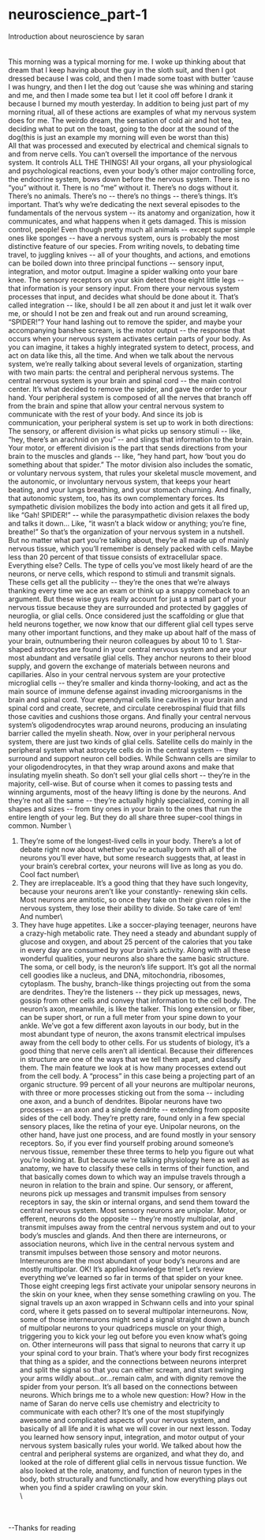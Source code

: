 # neuroscience_part-1
Introduction about neuroscience by saran\
\
\
This morning was a typical morning for me. I woke up thinking about that dream that I
keep having about the guy in the sloth suit, and then I got dressed because I was cold,
and then I made some toast with butter ‘cause I was hungry, and then I let the dog out ‘cause
she was whining and staring and me, and then I made some tea but I let it cool off before
I drank it because I burned my mouth yesterday.
In addition to being just part of my morning ritual, all of these actions are examples
of what my nervous system does for me.
The weirdo dream, the sensation of cold air and hot tea, deciding what to put on the toast,
going to the door at the sound of the dog(this is just an example my morning will even be worst than this)\
All that was processed and executed by
electrical and chemical signals to and from nerve cells.
You can’t oversell the importance of the nervous system.
It controls ALL THE THINGS!
All your organs, all your physiological and psychological reactions, even your body’s
other major controlling force, the endocrine system, bows down before the nervous system.
There is no “you” without it. There is no “me” without it. There’s no dogs
without it. There’s no animals. There’s no -- there’s no things -- there’s things.
It’s important. That’s why we’re dedicating the next several episodes to the fundamentals
of the nervous system -- its anatomy and organization, how it communicates, and what happens when
it gets damaged.
This is mission control, people!
Even though pretty much all animals -- except super simple ones like sponges -- have a nervous
system, ours is probably the most distinctive feature of our species.
From writing novels, to debating time travel, to juggling knives -- all of your thoughts,
and actions, and emotions can be boiled down into three principal functions -- sensory
input, integration, and motor output.
Imagine a spider walking onto your bare knee.
The sensory receptors on your skin detect those eight little legs -- that information
is your sensory input.
From there your nervous system processes that input, and decides what should be done about
it. That’s called integration -- like, should I be all zen about it and just let it walk
over me, or should I not be zen and freak out and run around screaming, “SPIDER!”?
Your hand lashing out to remove the spider, and maybe your accompanying banshee scream,
is the motor output -- the response that occurs when your nervous system activates certain
parts of your body.
As you can imagine, it takes a highly integrated system to detect, process, and act on data
like this, all the time.
And when we talk about the nervous system, we’re really talking about several levels
of organization, starting with two main parts: the central and peripheral nervous systems.
The central nervous system is your brain and spinal cord -- the main control center. It’s
what decided to remove the spider, and gave the order to your hand.
Your peripheral system is composed of all the nerves that branch off from the brain
and spine that allow your central nervous system to communicate with the rest of your body.
And since its job is communication, your peripheral system is set up to work in both directions:
The sensory, or afferent division is what picks up sensory stimuli -- like, “hey,
there’s an arachnid on you” -- and slings that information to the brain.
Your motor, or efferent division is the part that sends directions from your brain to the
muscles and glands -- like, “hey hand part, how ‘bout you do something about that spider.”
The motor division also includes the somatic, or voluntary nervous system, that rules your
skeletal muscle movement, and the autonomic, or involuntary nervous system, that keeps
your heart beating, and your lungs breathing, and your stomach churning.
And finally, that autonomic system, too, has its own complementary forces. Its sympathetic
division mobilizes the body into action and gets it all fired up, like “Gah! SPIDER!”
-- while the parasympathetic division relaxes the body and talks it down… Like, “it
wasn’t a black widow or anything; you’re fine, breathe!”
So that’s the organization of your nervous system in a nutshell. But no matter what part
you’re talking about, they’re all made up of mainly nervous tissue, which you’ll
remember is densely packed with cells.
Maybe less than 20 percent of that tissue consists of extracellular space. Everything else? Cells.
The type of cells you’ve most likely heard of are the neurons, or nerve cells, which
respond to stimuli and transmit signals.
These cells get all the publicity -- they’re the ones that we’re always thanking every
time we ace an exam or think up a snappy comeback to an argument.
But these wise guys really account for just a small part of your nervous tissue because
they are surrounded and protected by gaggles of neuroglia, or glial cells.
Once considered just the scaffolding or glue that held neurons together, we now know that
our different glial cell types serve many other important functions, and they make up
about half of the mass of your brain, outnumbering their neuron colleagues by about 10 to 1.
Star-shaped astrocytes are found in your central nervous system and are your most abundant
and versatile glial cells. They anchor neurons to their blood supply, and govern the exchange
of materials between neurons and capillaries.
Also in your central nervous system are your protective microglial cells -- they’re smaller
and kinda thorny-looking, and act as the main source of immune defense against invading
microorganisms in the brain and spinal cord.
Your ependymal cells line cavities in your brain and spinal cord and create, secrete,
and circulate cerebrospinal fluid that fills those cavities and cushions those organs.
And finally your central nervous system’s oligodendrocytes wrap around neurons, producing
an insulating barrier called the myelin sheath.
Now, over in your peripheral nervous system, there are just two kinds of glial cells. Satellite
cells do mainly in the peripheral system what astrocyte cells do in the central system -- they
surround and support neuron cell bodies. While Schwann cells are similar to your oligodendrocytes,
in that they wrap around axons and make that insulating myelin sheath.
So don’t sell your glial cells short -- they’re in the majority, cell-wise. But of course
when it comes to passing tests and winning arguments, most of the heavy lifting is done
by the neurons. And they’re not all the same -- they’re actually highly specialized,
coming in all shapes and sizes -- from tiny ones in your brain to the ones that run the
entire length of your leg.
But they do all share three super-cool things in common.
Number \
1. They’re some of the longest-lived cells in your body. There’s a lot of debate
right now about whether you’re actually born with all of the neurons you’ll ever
have, but some research suggests that, at least in your brain’s cerebral cortex, your
neurons will live as long as you do.
Cool fact number\
2. They are irreplaceable. It’s a good thing that they have such longevity,
because your neurons aren’t like your constantly- renewing skin cells. Most neurons are amitotic, so
once they take on their given roles in the nervous system, they lose their ability to
divide. So take care of ‘em!
And number\
3. They have huge appetites. Like a soccer-playing teenager, neurons have a
crazy-high metabolic rate. They need a steady and abundant supply of glucose and oxygen,
and about 25 percent of the calories that you take in every day are consumed by your
brain’s activity.
Along with all these wonderful qualities, your neurons also share the same basic structure.
The soma, or cell body, is the neuron’s life support. It’s got all the normal cell
goodies like a nucleus, and DNA, mitochondria, ribosomes, cytoplasm.
The bushy, branch-like things projecting out from the soma are dendrites. They’re the
listeners -- they pick up messages, news, gossip from other cells and convey that information to the cell body.
The neuron’s axon, meanwhile, is like the talker. This long extension, or fiber, can
be super short, or run a full meter from your spine down to your ankle. We’ve got a few
different axon layouts in our body, but in the most abundant type of neuron, the axons
transmit electrical impulses away from the cell body to other cells.
For us students of biology, it’s a good thing that nerve cells aren’t all identical.
Because their differences in structure are one of the ways that we tell them apart, and classify them.
The main feature we look at is how many processes extend out from the cell body.
A “process” in this case being a projecting part of an organic structure.
99 percent of all your neurons are multipolar neurons, with three or more processes sticking
out from the soma -- including one axon, and a bunch of dendrites.
Bipolar neurons have two processes -- an axon and a single dendrite -- extending from opposite
sides of the cell body. They’re pretty rare, found only in a few special sensory places,
like the retina of your eye.
Unipolar neurons, on the other hand, have just one process, and are found mostly in
your sensory receptors.
So, if you ever find yourself probing around someone’s nervous tissue, remember these
three terms to help you figure out what you’re looking at.
But because we’re talking physiology here as well as anatomy, we have to classify these
cells in terms of their function, and that basically comes down to which way an impulse
travels through a neuron in relation to the brain and spine.
Our sensory, or afferent, neurons pick up messages and transmit impulses from sensory
receptors in say, the skin or internal organs, and send them toward the central nervous system.
Most sensory neurons are unipolar.
Motor, or efferent, neurons do the opposite -- they’re mostly multipolar, and transmit
impulses away from the central nervous system and out to your body’s muscles and glands.
And then there are interneurons, or association neurons, which live in the central nervous
system and transmit impulses between those sensory and motor neurons. Interneurons are
the most abundant of your body’s neurons and are mostly multipolar.
OK! It’s applied knowledge time! Let’s review everything we’ve learned so far in
terms of that spider on your knee.
Those eight creeping legs first activate your unipolar sensory neurons in the skin on your
knee, when they sense something crawling on you. The signal travels up an axon wrapped
in Schwann cells and into your spinal cord, where it gets passed on to several multipolar interneurons.
Now, some of those interneurons might send a signal straight down a bunch of multipolar
neurons to your quadriceps muscle on your thigh, triggering you to kick your leg out
before you even know what’s going on.
Other interneurons will pass that signal to neurons that carry it up your spinal cord to your brain.
That’s where your body first recognizes that thing as a spider, and the connections
between neurons interpret and split the signal so that you can either scream, and start swinging
your arms wildly about...or...remain calm, and with dignity remove the spider from your person.
It’s all based on the connections between neurons.
Which brings me to a whole new question: How?
How in the name of Saran do nerve cells use chemistry and electricity
to communicate with each other?
It’s one of the most stupifyingly awesome and complicated aspects of your nervous system,
and basically of all life and it is what we will cover in our next lesson.
Today you learned how sensory input, integration, and motor output of your nervous system basically
rules your world. We talked about how the central and peripheral systems are organized,
and what they do, and looked at the role of different glial cells in nervous tissue function.
We also looked at the role, anatomy, and function of neuron types in the body, both structurally
and functionally, and how everything plays out when you find a spider crawling on your skin.\
\

\
\
--Thanks for reading
